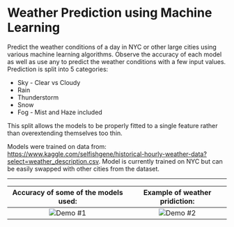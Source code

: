 # Weather Prediction using Machine Learning

Predict the weather conditions of a day in NYC or other large cities using various machine learning algorithms. Observe the accuracy of each model as well as use any to predict the weather conditions with a few input values. Prediction is split into 5 categories:

* Sky - Clear vs Cloudy
* Rain
* Thunderstorm
* Snow
* Fog - Mist and Haze included

This split allows the models to be properly fitted to a single feature rather than overextending themselves too thin.

Models were trained on data from: https://www.kaggle.com/selfishgene/historical-hourly-weather-data?select=weather_description.csv.
Model is currently trained on NYC but can be easily swapped with other cities from the dataset.

***

Accuracy of some of the models used:             |  Example of weather pridiction:
:-------------------------:|:-------------------------:
![Demo #1](https://user-images.githubusercontent.com/86130442/136312320-af8db059-1023-496f-a38e-acb7b1fb61d2.png)  |  ![Demo #2](https://user-images.githubusercontent.com/86130442/136312326-aa2d2383-c938-4b73-89df-b0ed73113e10.png)
